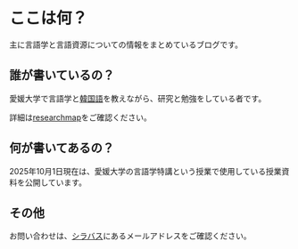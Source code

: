 # ここは何？
主に言語学と言語資源についての情報をまとめているブログです。

## 誰が書いているの？
愛媛大学で言語学と<a href="https://korean-ehime-u.com/" target="_blank">韓国語</a>を教えながら、研究と勉強をしている者です。

詳細は<a href="https://researchmap.jp/jp-kr" target="_blank">researchmap</a>をご確認ください。


## 何が書いてあるの？
2025年10月1日現在は、愛媛大学の言語学特講という授業で使用している授業資料を公開しています。

## その他
お問い合わせは、<a href="https://campus.ehime-u.ac.jp/Portal/Public/Syllabus/SyllabusSearchStart.aspx?lct_year=2025&lct_cd=C15541&je_cd=1" target="_blank">シラバス</a>にあるメールアドレスをご確認ください。

